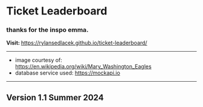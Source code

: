 <h1>Ticket Leaderboard</h1>

 <h3>thanks for the inspo emma.</h3>

 
 <b>Visit: </b>https://rylansedlacek.github.io/ticket-leaderboard/

-----------------------------------------------
- image courtesy of: https://en.wikipedia.org/wiki/Mary_Washington_Eagles
- database service used: https://mockapi.io

-------------------------------------------------
<h2>Version 1.1 Summer 2024</h2>
